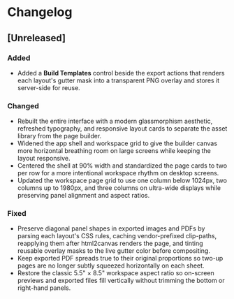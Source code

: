 # Changelog

## [Unreleased]

### Added
- Added a **Build Templates** control beside the export actions that renders each layout's gutter mask into a transparent PNG overlay and stores it server-side for reuse.

### Changed
- Rebuilt the entire interface with a modern glassmorphism aesthetic, refreshed typography, and responsive layout cards to separate the asset library from the page builder.
- Widened the app shell and workspace grid to give the builder canvas more horizontal breathing room on large screens while keeping the layout responsive.
- Centered the shell at 90% width and standardized the page cards to two per row for a more intentional workspace rhythm on desktop screens.
- Updated the workspace page grid to use one column below 1024px, two columns up to 1980px, and three columns on ultra-wide displays while preserving panel alignment and aspect ratios.

### Fixed

- Preserve diagonal panel shapes in exported images and PDFs by parsing each layout's CSS rules, caching vendor-prefixed clip-paths, reapplying them after html2canvas renders the page, and tinting reusable overlay masks to the live gutter color before compositing.
- Keep exported PDF spreads true to their original proportions so two-up pages are no longer subtly squeezed horizontally on each sheet.
- Restore the classic 5.5" × 8.5" workspace aspect ratio so on-screen previews and exported files fill vertically without trimming the bottom or right-hand panels.
